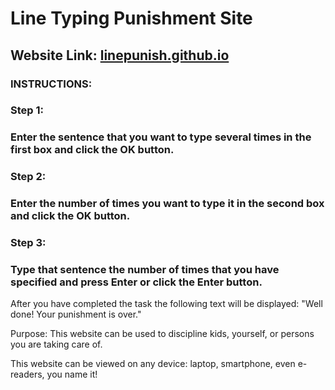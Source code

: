 # Line Typing Punishment Site

## Website Link: **[linepunish.github.io](https://linepunish.github.io/)**

### INSTRUCTIONS: 
### Step 1:
### Enter the sentence that you want to type several times in the first box and click the OK button.
### Step 2:
### Enter the number of times you want to type it in the second box and click the OK button.
### Step 3:
### Type that sentence the number of times that you have specified and press Enter or click the Enter button.

After you have completed the task the following text will be displayed:
"Well done! Your punishment is over."

Purpose:
This website can be used to discipline kids, yourself, or persons you are taking care of.

This website can be viewed on any device: laptop, smartphone, even e-readers, you name it!
